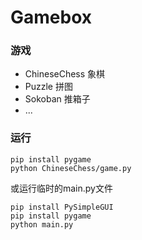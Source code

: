 # Gamebox

### 游戏
- ChineseChess 象棋
- Puzzle 拼图
- Sokoban 推箱子
- ...

### 运行

```
pip install pygame
python ChineseChess/game.py
```
或运行临时的main.py文件
```
pip install PySimpleGUI
pip install pygame
python main.py
```